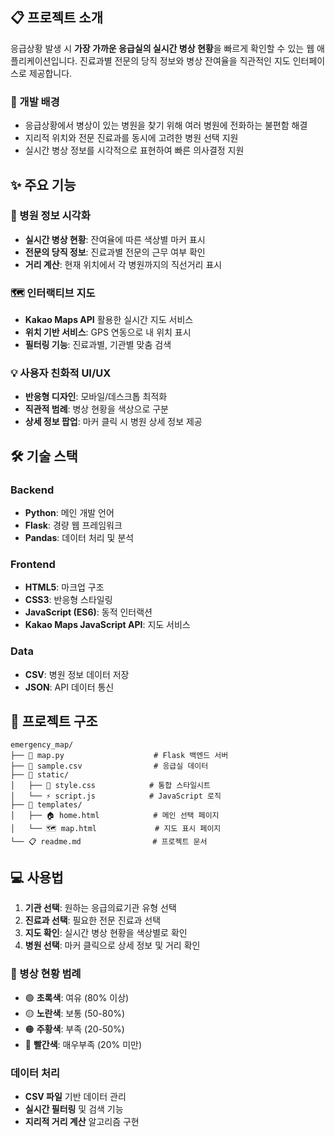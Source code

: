 ## 📋 프로젝트 소개

응급상황 발생 시 **가장 가까운 응급실의 실시간 병상 현황**을 빠르게 확인할 수 있는 웹 애플리케이션입니다.
진료과별 전문의 당직 정보와 병상 잔여율을 직관적인 지도 인터페이스로 제공합니다.

### 🎯 개발 배경
- 응급상황에서 병상이 있는 병원을 찾기 위해 여러 병원에 전화하는 불편함 해결
- 지리적 위치와 전문 진료과를 동시에 고려한 병원 선택 지원
- 실시간 병상 정보를 시각적으로 표현하여 빠른 의사결정 지원

## ✨ 주요 기능

### 🏥 병원 정보 시각화
- **실시간 병상 현황**: 잔여율에 따른 색상별 마커 표시
- **전문의 당직 정보**: 진료과별 전문의 근무 여부 확인
- **거리 계산**: 현재 위치에서 각 병원까지의 직선거리 표시

### 🗺️ 인터랙티브 지도
- **Kakao Maps API** 활용한 실시간 지도 서비스
- **위치 기반 서비스**: GPS 연동으로 내 위치 표시
- **필터링 기능**: 진료과별, 기관별 맞춤 검색

### 💡 사용자 친화적 UI/UX
- **반응형 디자인**: 모바일/데스크톱 최적화
- **직관적 범례**: 병상 현황을 색상으로 구분
- **상세 정보 팝업**: 마커 클릭 시 병원 상세 정보 제공

## 🛠️ 기술 스택

### Backend
- **Python**: 메인 개발 언어
- **Flask**: 경량 웹 프레임워크
- **Pandas**: 데이터 처리 및 분석

### Frontend
- **HTML5**: 마크업 구조
- **CSS3**: 반응형 스타일링
- **JavaScript (ES6)**: 동적 인터랙션
- **Kakao Maps JavaScript API**: 지도 서비스

### Data
- **CSV**: 병원 정보 데이터 저장
- **JSON**: API 데이터 통신

## 📁 프로젝트 구조
```
emergency_map/
├── 📄 map.py                    # Flask 백엔드 서버
├── 📄 sample.csv                # 응급실 데이터
├── 📂 static/
│   ├── 🎨 style.css            # 통합 스타일시트
│   └── ⚡ script.js            # JavaScript 로직
├── 📂 templates/
│   ├── 🏠 home.html            # 메인 선택 페이지
│   └── 🗺️ map.html             # 지도 표시 페이지
└── 📋 readme.md                # 프로젝트 문서
```

## 💻 사용법

1. **기관 선택**: 원하는 응급의료기관 유형 선택
2. **진료과 선택**: 필요한 전문 진료과 선택  
3. **지도 확인**: 실시간 병상 현황을 색상별로 확인
4. **병원 선택**: 마커 클릭으로 상세 정보 및 거리 확인

### 🎨 병상 현황 범례
- 🟢 **초록색**: 여유 (80% 이상)
- 🟡 **노란색**: 보통 (50-80%)  
- 🟠 **주황색**: 부족 (20-50%)
- 🔴 **빨간색**: 매우부족 (20% 미만)

### 데이터 처리
- **CSV 파일** 기반 데이터 관리
- **실시간 필터링** 및 검색 기능
- **지리적 거리 계산** 알고리즘 구현